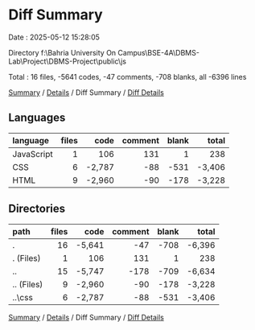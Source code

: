 # Diff Summary

Date : 2025-05-12 15:28:05

Directory f:\\Bahria University On Campus\\BSE-4A\\DBMS-Lab\\Project\\DBMS-Project\\public\\js

Total : 16 files,  -5641 codes, -47 comments, -708 blanks, all -6396 lines

[Summary](results.md) / [Details](details.md) / Diff Summary / [Diff Details](diff-details.md)

## Languages
| language | files | code | comment | blank | total |
| :--- | ---: | ---: | ---: | ---: | ---: |
| JavaScript | 1 | 106 | 131 | 1 | 238 |
| CSS | 6 | -2,787 | -88 | -531 | -3,406 |
| HTML | 9 | -2,960 | -90 | -178 | -3,228 |

## Directories
| path | files | code | comment | blank | total |
| :--- | ---: | ---: | ---: | ---: | ---: |
| . | 16 | -5,641 | -47 | -708 | -6,396 |
| . (Files) | 1 | 106 | 131 | 1 | 238 |
| .. | 15 | -5,747 | -178 | -709 | -6,634 |
| .. (Files) | 9 | -2,960 | -90 | -178 | -3,228 |
| ..\\css | 6 | -2,787 | -88 | -531 | -3,406 |

[Summary](results.md) / [Details](details.md) / Diff Summary / [Diff Details](diff-details.md)